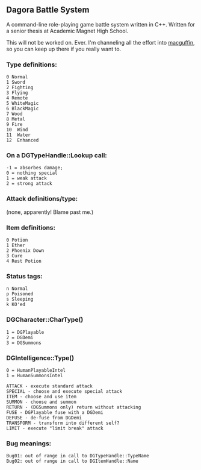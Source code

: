 ## Dagora Battle System ##

A command-line role-playing game battle system written in C++. Written for a senior thesis
at Academic Magnet High School.

This will not be worked on. Ever. I'm channeling all the effort into [macguffin][mac], so
you can keep up there if you really want to.

[mac]: https://github.com/oddevan/macguffin

### Type definitions:

    0 Normal
    1 Sword
    2 Fighting
    3 Flying
    4 Remote
    5 WhiteMagic
    6 BlackMagic
    7 Wood
    8 Metal
    9 Fire
    10  Wind
    11  Water
    12  Enhanced

### On a DGTypeHandle::Lookup call:

    -1 = absorbes damage;
    0 = nothing special
    1 = weak attack
    2 = strong attack

### Attack definitions/type:

(none, apparently! Blame past me.)

### Item definitions:

    0 Potion
    1 Ether
    2 Phoenix Down
    3 Cure
    4 Rest Potion

### Status tags:

    n Normal
    p Poisoned
    s Sleeping
    k KO'ed

### DGCharacter::CharType()

    1 = DGPlayable
    2 = DGDemi
    3 = DGSummons

### DGIntelligence::Type()

    0 = HumanPlayableIntel
    1 = HumanSummonsIntel

    ATTACK - execute standard attack
    SPECIAL - choose and execute special attack
    ITEM - choose and use item
    SUMMON - choose and summon
    RETURN - (DGSummons only) return without attacking
    FUSE - DGPlayable fuse with a DGDemi
    DEFUSE - de-fuse from DGDemi
    TRANSFORM - transform into different self?
    LIMIT - execute "limit break" attack

### Bug meanings:

    Bug01: out of range in call to DGTypeHandle::TypeName
    Bug02: out of range in call to DGItemHandle::Name
